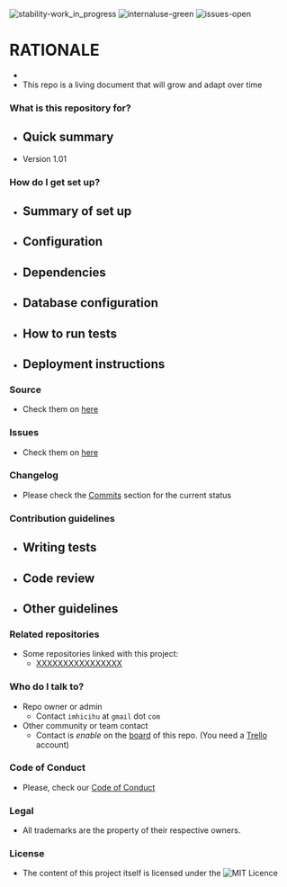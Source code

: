 ![stability-work_in_progress](https://bitbucket.org/repo/ekyaeEE/images/477405737-stability_work_in_progress.png)
![internaluse-green](https://bitbucket.org/repo/ekyaeEE/images/3847436881-internal_use_stable.png)
![issues-open](https://bitbucket.org/repo/ekyaeEE/images/2944199103-issues_open.png)

# RATIONALE #

* 
* This repo is a living document that will grow and adapt over time

### What is this repository for? ###

* Quick summary
    - 
* Version 1.01

### How do I get set up? ###

* Summary of set up
    - 
* Configuration
    - 
* Dependencies
    - 
* Database configuration
    - 
* How to run tests
    - 
* Deployment instructions
    - 

### Source ###

* Check them on [here](https://bitbucket.org/imhicihu/XXXXXXXXXXXXXXXX/src)

### Issues ###

* Check them on [here](https://bitbucket.org/imhicihu/XXXXXXXXXXXXXXXX/issues)

### Changelog ###

* Please check the [Commits](https://bitbucket.org/imhicihu/XXXXXXXXXXXXXXXX/commits/) section for the current status

### Contribution guidelines ###

* Writing tests
    - 
* Code review
    - 
* Other guidelines
    - 

### Related repositories ###

* Some repositories linked with this project:
     - [XXXXXXXXXXXXXXXX](https://bitbucket.org/imhicihu/XXXXXXXXXXXXXXXX/src/)
     
### Who do I talk to? ###

* Repo owner or admin
    - Contact `imhicihu` at `gmail` dot `com`
* Other community or team contact
    - Contact is _enable_ on the [board](https://bitbucket.org/imhicihu/XXXXXXXXXXXX/addon/trello/trello-board) of this repo. (You need a [Trello](https://trello.com/) account)

### Code of Conduct

* Please, check our [Code of Conduct](https://bitbucket.org/imhicihu/XXXXXXXXXXXX/src/master/code_of_conduct.md)

### Legal ###

* All trademarks are the property of their respective owners.

### License ###

* The content of this project itself is licensed under the ![MIT Licence](https://bitbucket.org/repo/ekyaeEE/images/2049852260-MIT-license-green.png)